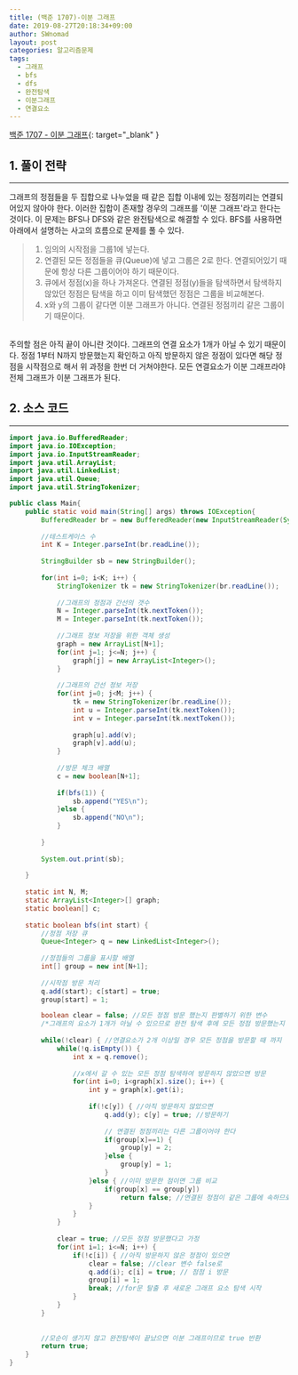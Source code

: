 ```yaml
---
title: (백준 1707)-이분 그래프
date: 2019-08-27T20:18:34+09:00
author: SWnomad
layout: post
categories: 알고리즘문제
tags:
  - 그래프
  - bfs
  - dfs
  - 완전탐색
  - 이분그래프
  - 연결요소
---
```


[백준 1707 - 이분 그래프](https://www.acmicpc.net/problem/1707){: target="_blank" }

## 1. 풀이 전략
* * *

그래프의 정점들을 두 집합으로 나누었을 때 같은 집합 이내에 있는 정점끼리는 연결되어있지 않아야 한다. 이러한 집합이 존재할 경우의 그래프를 '이분 그래프'라고 한다는 것이다. 이 문제는 BFS나 DFS와 같은 완전탐색으로 해결할 수 있다. BFS를 사용하면 아래에서 설명하는 사고의 흐름으로 문제를 풀 수 있다.

> 1. 임의의 시작점을 그룹1에 넣는다.
> 2. 연결된 모든 정점들을 큐(Queue)에 넣고 그룹은 2로 한다. 연결되어있기 때문에 항상 다른 그룹이어야 하기 때문이다.
> 3. 큐에서 정점(x)을 하나 가져온다. 연결된 정점(y)들을 탐색하면서 탐색하지 않았던 정점은 탐색을 하고 이미 탐색했던 정점은 그룹을 비교해본다.
> 4. x와 y의 그룹이 같다면 이분 그래프가 아니다. 연결된 정점끼리 같은 그룹이기 때문이다.

<br>
주의할 점은 아직 끝이 아니란 것이다. 그래프의 연결 요소가 1개가 아닐 수 있기 때문이다. 정점 1부터 N까지 방문했는지 확인하고 아직 방문하지 않은 정점이 있다면 해당 정점을 시작점으로 해서 위 과정을 한번 더 거쳐야한다. 모든 연결요소가 이분 그래프라야 전체 그래프가 이분 그래프가 된다.

## 2. 소스 코드
* * *

~~~ java
import java.io.BufferedReader;
import java.io.IOException;
import java.io.InputStreamReader;
import java.util.ArrayList;
import java.util.LinkedList;
import java.util.Queue;
import java.util.StringTokenizer;

public class Main{
	public static void main(String[] args) throws IOException{
		BufferedReader br = new BufferedReader(new InputStreamReader(System.in));
		
		//테스트케이스 수
		int K = Integer.parseInt(br.readLine());
		
		StringBuilder sb = new StringBuilder();
		
		for(int i=0; i<K; i++) {
			StringTokenizer tk = new StringTokenizer(br.readLine());
			
			//그래프의 정점과 간선의 갯수
			N = Integer.parseInt(tk.nextToken());
			M = Integer.parseInt(tk.nextToken());
			
			//그래프 정보 저장을 위한 객체 생성
			graph = new ArrayList[N+1];
			for(int j=1; j<=N; j++) {
				graph[j] = new ArrayList<Integer>();
			}
			
			//그래프의 간선 정보 저장
			for(int j=0; j<M; j++) {
				tk = new StringTokenizer(br.readLine());
				int u = Integer.parseInt(tk.nextToken());
				int v = Integer.parseInt(tk.nextToken());
				
				graph[u].add(v);
				graph[v].add(u);
			}
			
			//방문 체크 배열
			c = new boolean[N+1];
			
			if(bfs(1)) {
				sb.append("YES\n");
			}else {
				sb.append("NO\n");
			}
			
		}
		
		System.out.print(sb);	
		
	}
	
	static int N, M;
	static ArrayList<Integer>[] graph;
	static boolean[] c;
	
	static boolean bfs(int start) {
		//정점 저장 큐
		Queue<Integer> q = new LinkedList<Integer>();
		
		//정점들의 그룹을 표시할 배열
		int[] group = new int[N+1];
		
		//시작점 방문 처리
		q.add(start); c[start] = true;
		group[start] = 1;

		boolean clear = false; //모든 정점 방문 했는지 판별하기 위한 변수
		/*그래프의 요소가 1개가 아닐 수 있으므로 완전 탐색 후에 모든 정점 방문했는지 확인해야 한다.*/
		
		while(!clear) { //연결요소가 2개 이상일 경우 모든 정점을 방문할 때 까지
			while(!q.isEmpty()) {
				int x = q.remove();
				
				//x에서 갈 수 있는 모든 정점 탐색하여 방문하지 않았으면 방문
				for(int i=0; i<graph[x].size(); i++) {
					int y = graph[x].get(i);
					
					if(!c[y]) { //아직 방문하지 않았으면
						q.add(y); c[y] = true; //방문하기
						
						// 연결된 정점끼리는 다른 그룹이어야 한다
						if(group[x]==1) {
							group[y] = 2;
						}else {
							group[y] = 1;
						}
					}else { //이미 방문한 점이면 그룹 비교
						if(group[x] == group[y])
							return false; //연결된 정점이 같은 그룹에 속하므로 이분 그래프가 아니다
					}
				}
			}
			
			clear = true; //모든 정점 방문했다고 가정
			for(int i=1; i<=N; i++) {
				if(!c[i]) { //아직 방문하지 않은 정점이 있으면
					clear = false; //clear 변수 false로
					q.add(i); c[i] = true; // 점점 i 방문
					group[i] = 1;
					break; //for문 탈출 후 새로운 그래프 요소 탐색 시작
				}
			}
		}
		
		
		//모순이 생기지 않고 완전탐색이 끝났으면 이분 그래프이므로 true 반환
		return true;
	}
}
~~~